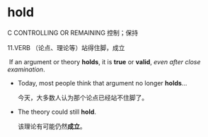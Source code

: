 # hold

C CONTROLLING OR REMAINING 控制；保持

11.VERB （论点、理论等）站得住脚，成立

​	If an argument or theory **holds**, it is **true** or **valid**, *even after close examination*.

- Today, most people think that argument no longer **holds**...

  今天，大多数人认为那个论点已经站不住脚了。

- The theory could still **hold**.

  该理论有可能仍然**成立**。